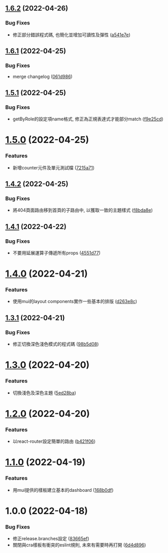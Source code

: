 ## [1.6.2](https://github.com/Renhz/test_cra_ts/compare/1.6.1...1.6.2) (2022-04-26)


### Bug Fixes

* 修正部分錯誤程式碼, 也簡化並增加可讀性及彈性 ([a541e7e](https://github.com/Renhz/test_cra_ts/commit/a541e7ec3028d8f60d0102341ff2978cc04c2979))

## [1.6.1](https://github.com/Renhz/test_cra_ts/compare/1.6.0...1.6.1) (2022-04-25)


### Bug Fixes

* merge changelog ([061d986](https://github.com/Renhz/test_cra_ts/commit/061d98630ab13dbb12d601c0e2beb7b18388876a))

## [1.5.1](https://github.com/Renhz/test_cra_ts/compare/1.5.0...1.5.1) (2022-04-25)


### Bug Fixes

* getByRole的設定項name格式, 修正為正規表達式才能部分match ([f9e25cd](https://github.com/Renhz/test_cra_ts/commit/f9e25cdf84b251ac0ede35477eb9baf5461b4bcf))

# [1.5.0](https://github.com/Renhz/test_cra_ts/compare/1.4.2...1.5.0) (2022-04-25)


### Features

* 新增counter元件及單元測試檔 ([7215a71](https://github.com/Renhz/test_cra_ts/commit/7215a717535047eee2a064018f63b2eff64abc09))

## [1.4.2](https://github.com/Renhz/test_cra_ts/compare/1.4.1...1.4.2) (2022-04-25)


### Bug Fixes

* 將404頁面路由移到首頁的子路由中, 以獲取一致的主題樣式 ([f8bda8e](https://github.com/Renhz/test_cra_ts/commit/f8bda8e8c51a1beb0f6291d7978aa129206e2c1d))

## [1.4.1](https://github.com/Renhz/test_cra_ts/compare/1.4.0...1.4.1) (2022-04-22)


### Bug Fixes

* 不要用延展運算子傳遞所有props ([4551d77](https://github.com/Renhz/test_cra_ts/commit/4551d77e2bb4076e5b7597a205e9cb05317f4090))

# [1.4.0](https://github.com/Renhz/test_cra_ts/compare/1.3.1...1.4.0) (2022-04-21)


### Features

* 使用mui的layout components實作一些基本的排版 ([d263e8c](https://github.com/Renhz/test_cra_ts/commit/d263e8c7f10214e32f46991c8e356ad22dc70904))

## [1.3.1](https://github.com/Renhz/test_cra_ts/compare/1.3.0...1.3.1) (2022-04-21)


### Bug Fixes

* 修正切換深色淺色模式的程式碼 ([98b5d08](https://github.com/Renhz/test_cra_ts/commit/98b5d08753921fa0e67c6812a0d6a9d4e7d23cf0))

# [1.3.0](https://github.com/Renhz/test_cra_ts/compare/1.2.0...1.3.0) (2022-04-20)


### Features

* 切換淺色及深色主題 ([5ed28ba](https://github.com/Renhz/test_cra_ts/commit/5ed28ba5ec04e9a12717d435cafe5b18d7a7e8f4))

# [1.2.0](https://github.com/Renhz/test_cra_ts/compare/1.1.0...1.2.0) (2022-04-20)


### Features

* 以react-router設定簡單的路由 ([b421f06](https://github.com/Renhz/test_cra_ts/commit/b421f06480e9578a4076672a009bbb2e0003d741))

# [1.1.0](https://github.com/Renhz/test_cra_ts/compare/1.0.0...1.1.0) (2022-04-19)


### Features

* 用mui提供的樣板建立基本的dashboard ([168b0df](https://github.com/Renhz/test_cra_ts/commit/168b0df4790456f3df2e6cd868ec8cb9dc508a8c))

# 1.0.0 (2022-04-18)


### Bug Fixes

* 修正release.branches設定 ([83665ef](https://github.com/Renhz/test_cra_ts/commit/83665ef57f5ed6b1668494a050cc5b63a541c337))
* 關閉與cra樣板有衝突的eslint規則, 未來有需要時再打開 ([6d4d896](https://github.com/Renhz/test_cra_ts/commit/6d4d8962016544586efc4233f33e7b5671f2929a))
